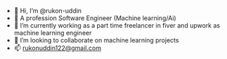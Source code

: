 - 👋 Hi, I’m @rukon-uddin
- 👀 A profession Software Engineer (Machine learning/Ai)
- 🌱 I’m currently working as a part time freelancer in fiver and upwork as machine learning engineer
- 💞️ I’m looking to collaborate on machine learning projects
- 📫 [rukonuddin122@gmail.com](https://www.linkedin.com/in/rukonuddin/)

<!---
rukon-uddin/rukon-uddin is a ✨ special ✨ repository because its `README.md` (this file) appears on your GitHub profile.
You can click the Preview link to take a look at your changes.
--->
